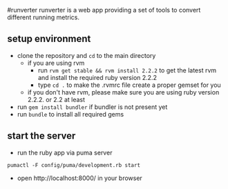 #runverter
runverter is a web app providing a set of tools to convert different running metrics.

## setup environment
- clone the repository and ```cd``` to the main directory
    - if you are using rvm
        -  run ```rvm get stable && rvm install 2.2.2``` to get the latest rvm and install the required ruby version 2.2.2
        - type ```cd .``` to make the .rvmrc file create a proper gemset for you
    - if you don't have rvm, please make sure you are using ruby version 2.2.2. or 2.2 at least
- run ```gem install bundler``` if bundler is not present yet
- run ```bundle``` to install all required gems

## start the server 

- run the ruby app via puma server
```shell
pumactl -F config/puma/development.rb start
```
- open http://localhost:8000/ in your browser
